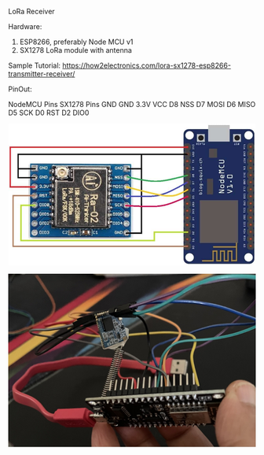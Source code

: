 LoRa Receiver

Hardware:
1. ESP8266, preferably Node MCU v1
2. SX1278 LoRa module with antenna

Sample Tutorial: https://how2electronics.com/lora-sx1278-esp8266-transmitter-receiver/

PinOut:

NodeMCU Pins                          SX1278 Pins
GND                                       GND
3.3V                                      VCC
D8                                        NSS
D7                                        MOSI
D6                                        MISO
D5                                        SCK
D0                                        RST
D2                                        DIO0

![alt text](resources/image.png)

![alt text](resources/IMG_8244.jpg)